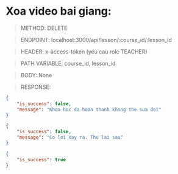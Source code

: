 # Xoa video bai giang:

> METHOD: DELETE

> ENDPOINT: localhost:3000/api/lesson/:course_id/:lesson_id

> HEADER: x-access-token (yeu cau role TEACHER)

> PATH VARIABLE: course_id, lesson_id

> BODY: None

> RESPONSE:

```json
{
    "is_success": false,
    "message": "Khoa hoc da hoan thanh khong the sua doi"
}
```

```json
{
    "is_success": false,
    "message": "Co loi xay ra. Thu lai sau"
}
```


```json
{
    "is_success": true
}
```